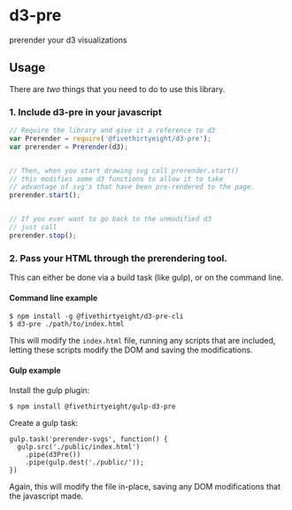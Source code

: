 # d3-pre
prerender your d3 visualizations


## Usage

There are *two* things that you need to do to use this library.

### 1. Include d3-pre in your javascript

```js
// Require the library and give it a reference to d3
var Prerender = require('@fivethirtyeight/d3-pre');
var prerender = Prerender(d3);


// Then, when you start drawing svg call prerender.start()
// this modifies some d3 functions to allow it to take
// advantage of svg's that have been pre-rendered to the page.
prerender.start();


// If you ever want to go back to the unmodified d3
// just call
prerender.stop();

```


### 2. Pass your HTML through the prerendering tool.

This can either be done via a build task (like gulp), or on the command line.

#### Command line example

```
$ npm install -g @fivethirtyeight/d3-pre-cli
$ d3-pre ./path/to/index.html
```

This will modify the `index.html` file, running any scripts that are included,
letting these scripts modify the DOM and saving the modifications.

#### Gulp example

Install the gulp plugin:
```
$ npm install @fivethirtyeight/gulp-d3-pre
```

Create a gulp task:

```
gulp.task('prerender-svgs', function() {
  gulp.src('./public/index.html')
    .pipe(d3Pre())
    .pipe(gulp.dest('./public/'));
})
```
Again, this will modify the file in-place, saving any DOM modifications that
the javascript made.
